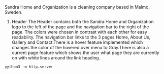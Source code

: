 Sandra Home and Organization is a cleaning company based in Malmo, Sweden. 



1. Header
The Header contains both the Sandra Home and Organization logo to the left of the page and the navigation bar to the right of the page.
The colors were chosen in contrast with each other for easy readability.
The navigation bar links to the 3 pages Home, About Us, Gallery and Contact.There is a hover feature implemented which changes the color of the hovered over menu to Gray.There is also a current page feature which shows the user what page they are currently on with white lines around the link heading.





`python3 -m http.server`

